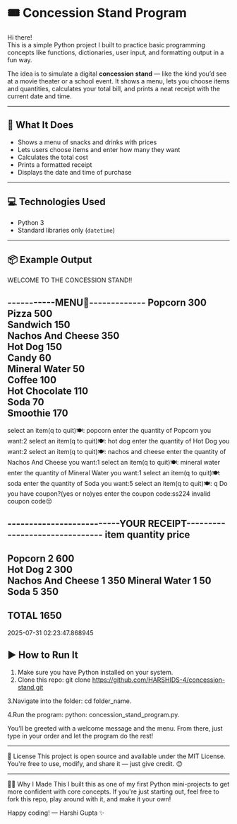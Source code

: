 # 🎟️ Concession Stand Program

Hi there!   
This is a simple Python project I built to practice basic programming concepts like functions, dictionaries, user input, and formatting output in a fun way.

The idea is to simulate a digital **concession stand** — like the kind you’d see at a movie theater or a school event. It shows a menu, lets you choose items and quantities, calculates your total bill, and prints a neat receipt with the current date and time.

---

## 🧾 What It Does

- Shows a menu of snacks and drinks with prices
- Lets users choose items and enter how many they want
- Calculates the total cost
- Prints a formatted receipt
- Displays the date and time of purchase

--- 

## 💻 Technologies Used

- Python 3
- Standard libraries only (`datetime`)

---

## 📦 Example Output
WELCOME TO THE CONCESSION STAND!!

-----------MENU📜-------------
Popcorn               300     
Pizza                 500     
Sandwich              150     
Nachos And Cheese     350     
Hot Dog               150     
Candy                 60      
Mineral Water         50      
Coffee                100     
Hot Chocolate         110     
Soda                  70      
Smoothie              170     
----------------------------  
select an item(q to quit)🍽: popcorn 
enter the quantity of Popcorn you want:2 
select an item(q to quit)🍽: hot dog 
enter the quantity of Hot Dog you want:2 
select an item(q to quit)🍽: nachos and cheese 
enter the quantity of Nachos And Cheese you want:1 
select an item(q to quit)🍽: mineral water 
enter the quantity of Mineral Water you want:1 
select an item(q to quit)🍽: soda 
enter the quantity of Soda you want:5 
select an item(q to quit)🍽: q 
Do you have coupon?(yes or no)yes 
enter the coupon code:ss224 
invalid coupon code😔 

--------------------------YOUR RECEIPT-------------------------------
item                 quantity                            price       
---------------------------------------------------------------------    
Popcorn              2                                     600       
Hot Dog              2                                     300       
Nachos And Cheese    1                                     350
Mineral Water        1                                      50
Soda                 5                                     350
--------------------------------------------------------------------
TOTAL                                1650
---------------------------------------------------------------------
2025-07-31
02:23:47.868945

## ▶️ How to Run It

1. Make sure you have Python installed on your system.
2. Clone this repo:
   git clone https://github.com/HARSHIDS-4/concession-stand.git
   
3.Navigate into the folder:
  cd folder_name.
  
4.Run the program:
  python: concession_stand_program.py.
  
You’ll be greeted with a welcome message and the menu. From there, just type in your order and let the program do the rest!

---

📄 License
This project is open source and available under the MIT License.
You're free to use, modify, and share it — just give credit. 😊

---

🙋‍♀️ Why I Made This
I built this as one of my first Python mini-projects to get more confident with core concepts. If you're just starting out, feel free to fork this repo, play around with it, and make it your own!

Happy coding!
— Harshi Gupta ✨
